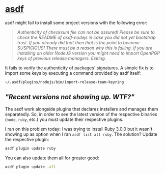 # [asdf](https://asdf-vm.com)

asdf might fail to install some project versions with the following error:

> _Authenticity of checksum file can not be assured! Please be sure to check the README of asdf-nodejs in case you did not yet bootstrap trust. If you already did that then that is the point to become SUSPICIOUS! There must be a reason why this is failing. If you are installing an older NodeJS version you might need to import OpenPGP keys of previous release managers. Exiting._

It fails to verify the authenticity of packages' signatures. A simple fix is to import some keys by executing a command provided by asdf itself:

```
~/.asdf/plugins/nodejs/bin/import-release-team-keyring
```

## _"Recent versions not showing up. WTF?"_

The asdf work alongside plugins that declares installers and manages them separatedly. So, in order to see the latest version of the respective binaries (`node`, `ruby`, etc.) you must update their respective plugins.

I ran on this problem today: I was trying to install Ruby 3.0.0 but it wasn't showing up as option when I ran `asdf list all ruby`. The solution? Update the respective plugin:

```sh
asdf plugin update ruby
```

You can also update them all for greater good:

```sh
asdf plugin update -all
```

